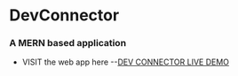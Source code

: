 # DevConnector
### A MERN based application

- VISIT the web app here --<a href="https://dev-connector-wheat.vercel.app/login" target="_blank">DEV CONNECTOR LIVE DEMO</a>
